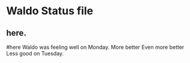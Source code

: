# Waldo Status file

## here.


#here
Waldo was feeling well on Monday.
More better
Even more better
Less good on Tuesday.



